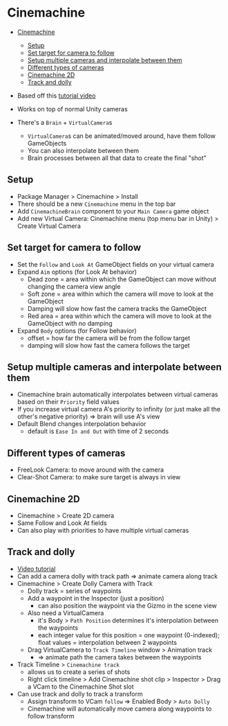 # Cinemachine 

- [Cinemachine](#cinemachine)
  - [Setup](#setup)
  - [Set target for camera to follow](#set-target-for-camera-to-follow)
  - [Setup multiple cameras and interpolate between them](#setup-multiple-cameras-and-interpolate-between-them)
  - [Different types of cameras](#different-types-of-cameras)
  - [Cinemachine 2D](#cinemachine-2d)
  - [Track and dolly](#track-and-dolly)

- Based off this [tutorial video](https://www.youtube.com/watch?v=Ml8ptNeezsU)
- Works on top of normal Unity cameras
- There's a `Brain` + `VirtualCamera`s
  - `VirtualCamera`s can be animated/moved around, have them follow GameObjects
  - You can also interpolate between them
  - Brain processes between all that data to create the final "shot"

## Setup

- Package Manager > Cinemachine > Install
- There should be a new `Cinemachine` menu in the top bar
- Add `CinemachineBrain` component to your `Main Camera` game object
- Add new Virtual Camera: Cinemachine menu (top menu bar in Unity) > Create Virtual Camera

## Set target for camera to follow

- Set the `Follow` and `Look At` GameObject fields on your virtual camera
- Expand `Aim` options (for Look At behavior)
  - Dead zone = area within which the GameObject can move without changing the camera view angle
  - Soft zone = area within which the camera will move to look at the GameObject
  - Damping will slow how fast the camera tracks the GameObject
  - Red area = area within which the camera will move to look at the GameObject with no damping
- Expand `Body` options (for Follow behavior)
  - offset = how far the camera will be from the follow target
  - damping will slow how fast the camera follows the target

## Setup multiple cameras and interpolate between them

- Cinemachine brain automatically interpolates between virtual cameras based on their `Priority` field values
- If you increase virtual camera A's priority to infinity (or just make all the other's negative priority) => brain will use A's view
- Default Blend changes interpolation behavior
  - default is `Ease In and Out` with time of 2 seconds

## Different types of cameras

- FreeLook Camera: to move around with the camera
- Clear-Shot Camera: to make sure target is always in view

## Cinemachine 2D

- Cinemachine > Create 2D camera
- Same Follow and Look At fields
- Can also play with priorities to have multiple virtual cameras

## Track and dolly

- [Video tutorial](https://www.youtube.com/watch?v=q1fkx94vHtg)
- Can add a camera dolly with track path => animate camera along track
- Cinemachine > Create Dolly Camera with Track
  - Dolly track = series of waypoints
  - Add a waypoint in the Inspector (just a position)
    - can also position the waypoint via the Gizmo in the scene view
  - Also need a VirtualCamera 
    - it's Body > `Path Position` determines it's interpolation between the waypoints
    - each integer value for this position = one waypoint (0-indexed); float values = interpolation between 2 waypoints
  - Drag VirtualCamera to `Track Timeline` window > Animation track 
    - => animate path the camera takes between the waypoints
- Track Timeline > `Cinemachine track` 
  - allows us to create a series of shots 
  - Right click timeline > Add Cinemachine shot clip > Inspector > Drag a VCam to the Cinemachine Shot slot 
- Can use track and dolly to track a transform
  - Assign transform to VCam `follow` => Enabled Body > `Auto Dolly`
  - Cinemachine will automatically move camera along waypoints to follow transform
